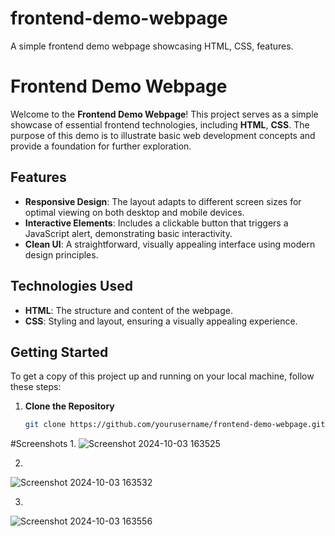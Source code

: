 # frontend-demo-webpage
A simple frontend demo webpage showcasing HTML, CSS,  features.

# Frontend Demo Webpage

Welcome to the **Frontend Demo Webpage**! This project serves as a simple showcase of essential frontend technologies, including **HTML**, **CSS**. The purpose of this demo is to illustrate basic web development concepts and provide a foundation for further exploration.

## Features

- **Responsive Design**: The layout adapts to different screen sizes for optimal viewing on both desktop and mobile devices.
- **Interactive Elements**: Includes a clickable button that triggers a JavaScript alert, demonstrating basic interactivity.
- **Clean UI**: A straightforward, visually appealing interface using modern design principles.

## Technologies Used

- **HTML**: The structure and content of the webpage.
- **CSS**: Styling and layout, ensuring a visually appealing experience.


## Getting Started

To get a copy of this project up and running on your local machine, follow these steps:

1. **Clone the Repository**
   ```bash
   git clone https://github.com/yourusername/frontend-demo-webpage.git

 #Screenshots
 1.
 ![Screenshot 2024-10-03 163525](https://github.com/user-attachments/assets/b332a6c6-ea23-4b03-afb2-a3d0d0d778ed)

2.
![Screenshot 2024-10-03 163532](https://github.com/user-attachments/assets/207bd662-dcb6-4962-b869-cc408f858803)

3.
![Screenshot 2024-10-03 163556](https://github.com/user-attachments/assets/dfbca53d-62d7-46e0-9794-dd64fc55be4a)
